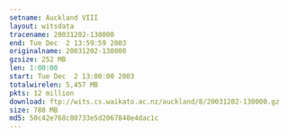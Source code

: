 ```yaml
---
setname: Auckland VIII
layout: witsdata
tracename: 20031202-130000
end: Tue Dec  2 13:59:59 2003
originalname: 20031202-130000
gzsize: 252 MB
len: 1:00:00
start: Tue Dec  2 13:00:00 2003
totalwirelen: 5,457 MB
pkts: 12 million
download: ftp://wits.cs.waikato.ac.nz/auckland/8/20031202-130000.gz
size: 788 MB
md5: 50c42e768c80733e5d2067840e4dac1c
---
```

